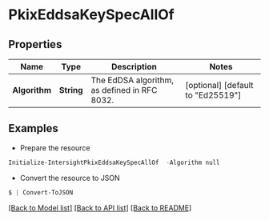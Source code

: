 # PkixEddsaKeySpecAllOf
## Properties

Name | Type | Description | Notes
------------ | ------------- | ------------- | -------------
**Algorithm** | **String** | The EdDSA algorithm, as defined in RFC 8032. | [optional] [default to "Ed25519"]

## Examples

- Prepare the resource
```powershell
Initialize-IntersightPkixEddsaKeySpecAllOf  -Algorithm null
```

- Convert the resource to JSON
```powershell
$ | Convert-ToJSON
```

[[Back to Model list]](../README.md#documentation-for-models) [[Back to API list]](../README.md#documentation-for-api-endpoints) [[Back to README]](../README.md)

